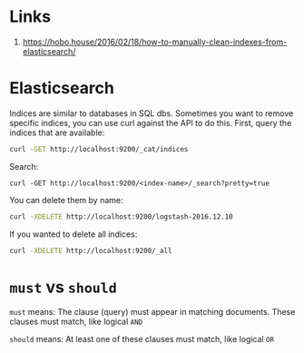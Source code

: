 # Links
1. https://hobo.house/2016/02/18/how-to-manually-clean-indexes-from-elasticsearch/

# Elasticsearch

Indices are similar to databases in SQL dbs.
Sometimes you want to remove specific indices, you can use curl against the API to do this.  First, query the indices that are available:

```bash
curl -GET http://localhost:9200/_cat/indices
```

Search:

```
curl -GET http://localhost:9200/<index-name>/_search?pretty=true
```

You can delete them by name:

```bash
curl -XDELETE http://localhost:9200/logstash-2016.12.10
```

If you wanted to delete all indices:

```bash
curl -XDELETE http://localhost:9200/_all
```

# `must` vs `should`

`must` means: The clause (query) must appear in matching documents. These clauses must match, like logical `AND`

`should` means: At least one of these clauses must match, like logical `OR`
